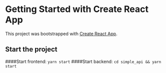 # Getting Started with Create React App

This project was bootstrapped with [Create React App](https://github.com/facebook/create-react-app).

## Start the project

####Start frontend: `yarn start`
####Start backend: `cd simple_api && yarn start`
